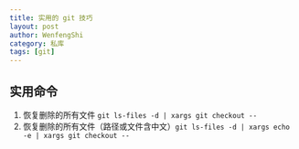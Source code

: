 ```yaml
--- 
title: 实用的 git 技巧
layout: post
author: WenfengShi
category: 私库
tags: [git]
---
```


## 实用命令
1. 恢复删除的所有文件 `git ls-files -d | xargs git checkout --`
2. 恢复删除的所有文件（路径或文件含中文）`git ls-files -d | xargs echo -e | xargs git checkout --`
